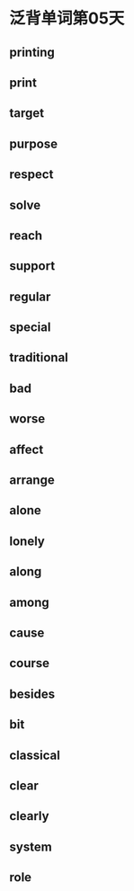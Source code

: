 # 泛背单词第05天

## printing

## print

## target

## purpose

## respect

## solve

## reach

## support

## regular

## special

## traditional

 ## bad

## worse

## affect

## arrange

## alone

## lonely

## along

## among

## cause

## course

## besides

## bit

## classical

## clear

## clearly

## system

## role